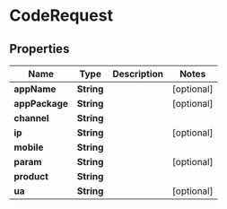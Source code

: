 

# CodeRequest

## Properties

Name | Type | Description | Notes
------------ | ------------- | ------------- | -------------
**appName** | **String** |  |  [optional]
**appPackage** | **String** |  |  [optional]
**channel** | **String** |  | 
**ip** | **String** |  |  [optional]
**mobile** | **String** |  | 
**param** | **String** |  |  [optional]
**product** | **String** |  | 
**ua** | **String** |  |  [optional]



